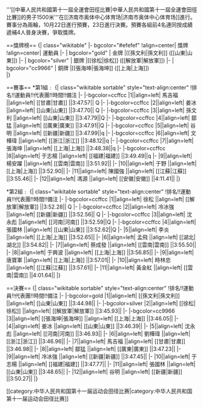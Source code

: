 '''[[中華人民共和國第十一屆全運會田徑比賽|中華人民共和國第十一屆全運會田徑比賽]]的男子1500米'''在[[济南市奥体中心体育场|济南市奥体中心体育场]]進行。賽事分為兩輪，10月22日進行預賽，23日進行決賽。預賽各組前4名連同按成績遞補4人晉身決賽，爭取獎牌。

==獎牌榜==
{| class="wikitable"
|- bgcolor="#efefef"
!align=center| 獎牌
!align=center| 運動員
|-
| bgcolor="gold" | 金牌
|[[孫文利|孫文利]] ([[山東|山東]]) 
|-
| bgcolor="silver" | 銀牌
|[[徐松|徐松]] ([[解放軍|解放軍]]) 
|-
| bgcolor="cc9966" | 銅牌
|[[張海坤|張海坤]] ([[上海|上海]])  
|}

==賽事==
*第1組﹕
{| class="wikitable sortable" style="text-align:center"
!排名!!運動員!!代表團!!時間!!備注
|-
|-bgcolor=ccffcc
|1||align=left| 馬吉福 ||align=left| [[甘肅|甘肅]] ||3:47.57|| Q
|-
|-bgcolor=ccffcc
|2||align=left| 姜冰 ||align=left| [[山東|山東]] ||3:47.70|| Q 
|-
|-bgcolor=ccffcc
|3||align=left| 孫文利 ||align=left| [[山東|山東]] ||3:47.79||Q 
|-
|-bgcolor=ccffcc
|4||align=left| 鄒猛 ||align=left| [[廣東|廣東]] ||3:47.91||Q
|-
|-bgcolor=ccffcc
|5||align=left| 谷明 ||align=left| [[新疆|新疆]] ||3:47.99||q
|-
|-bgcolor=ccffcc
|6||align=left| 文樺瑋 ||align=left| [[浙江|浙江]] ||3:48.12||q
|-
|-bgcolor=ccffcc
|7||align=left| 張海坤 ||align=left| [[上海|上海]] ||3:48.38||q
|-
|-bgcolor=ccffcc
|8||align=left| 于志楊 ||align=left| [[福建|福建]] ||3:49.49||q
|-
|9||align=left| 楊安躍 ||align=left| [[雲南|雲南]] ||3:51.92||
|-
|10||align=left| 于野 ||align=left| [[上海|上海]] ||3:52.90||
|-
|11||align=left| 陳國強 ||align=left| [[江蘇|江蘇]] ||3:55.46||
|-
|12||align=left| 馮源 ||align=left| [[安徽|安徽]] ||4:11.41||
|}

*第2組﹕
{| class="wikitable sortable" style="text-align:center"
!排名!!運動員!!代表團!!時間!!備注
|-
|-bgcolor=ccffcc
|1||align=left| 徐松 ||align=left| [[解放軍|解放軍]] ||3:52.28|| Q
|-
|-bgcolor=ccffcc
|2||align=left| 冷冰強 ||align=left| [[新疆|新疆]] ||3:52.56|| Q 
|-
|-bgcolor=ccffcc
|3||align=left| 沈永彪 ||align=left| [[河南|河南]] ||3:52.59||Q 
|-
|-bgcolor=ccffcc
|4||align=left| 張國林 ||align=left| [[山東|山東]] ||3:52.62||Q
|-
|5||align=left| 李炎 ||align=left| [[上海|上海]] ||3:52.65||
|-
|6||align=left| 孟飛 ||align=left| [[湖北|湖北]] ||3:54.82||
|-
|7||align=left| 蔡成發 ||align=left| [[雲南|雲南]] ||3:55.50||
|-
|8||align=left| 于興波 ||align=left| [[上海|上海]] ||3:56.85||
|-
|9||align=left| 唐寶軍 ||align=left| [[上海|上海]] ||3:57.01||
|-
|10||align=left| 時林忠 ||align=left| [[江蘇|江蘇]] ||3:57.61||
|-
|11||align=left| 黃金紅 ||align=left| [[雲南|雲南]] ||4:01.64||
|}

==決賽==
{| class="wikitable sortable" style="text-align:center"
!排名!!運動員!!代表團!!時間!!備注
|-
|-bgcolor=gold
|1||align=left| [[孫文利|孫文利]] ||align=left| [[山東|山東]] ||3:44.98|| 
|-
|-bgcolor=silver
|2||align=left| [[徐松|徐松]] ||align=left| [[解放軍|解放軍]] ||3:45.93||
|-
|-bgcolor=cc9966
|3||align=left| [[張海坤|張海坤]] ||align=left| [[上海|上海]] ||3:46.05||
|-
|4||align=left| 姜冰 ||align=left| [[山東|山東]] ||3:46.39||
|-
|5||align=left| 沈永彪 ||align=left| [[河南|河南]] ||3:46.93||
|-
|6||align=left| 劉樺瑋 ||align=left| [[浙江|浙江]] ||3:46.96||
|-
|7||align=left| 馬吉福 ||align=left| [[甘肅|甘肅]] ||3:46.98||
|-
|8||align=left| 鄒猛 ||align=left| [[廣東|廣東]] ||3:47.23||
|-
|9||align=left| 冷冰強 ||align=left| [[新疆|新疆]] ||3:47.45||
|-
|10||align=left| 于志楊 ||align=left| [[福建|福建]] ||3:47.77||
|-
|11||align=left| 張國林 ||align=left| [[山東|山東]] ||3:48.65||
|-
|12||align=left| 谷明 ||align=left| [[新疆|新疆]] ||3:50.27||
|}

[[category:中华人民共和国第十一届运动会田径比赛|category:中华人民共和国第十一届运动会田径比赛]]